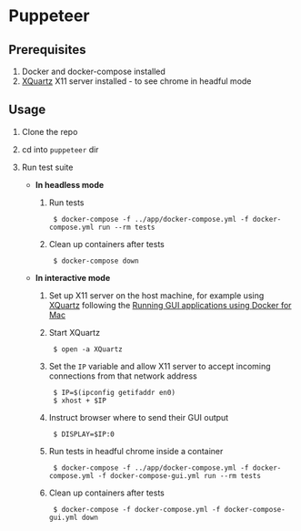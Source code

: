 # Puppeteer

## Prerequisites

1. Docker and docker-compose installed
1. [XQuartz](https://www.xquartz.org/) X11 server installed - to see chrome in headful mode

## Usage

1. Clone the repo

1. cd into `puppeteer` dir

1. Run test suite

    * **In headless mode**

        1. Run tests

                $ docker-compose -f ../app/docker-compose.yml -f docker-compose.yml run --rm tests

        1. Clean up containers after tests

                $ docker-compose down

    * **In interactive mode**

        1. Set up X11 server on the host machine, for example using [XQuartz](https://www.xquartz.org/) following the [Running GUI applications using Docker for Mac](https://sourabhbajaj.com/blog/2017/02/07/gui-applications-docker-mac/)

        1. Start XQuartz

                $ open -a XQuartz

        1. Set the `IP` variable and allow X11 server to accept incoming connections from that network address

                $ IP=$(ipconfig getifaddr en0)
                $ xhost + $IP

        1. Instruct browser where to send their GUI output

                $ DISPLAY=$IP:0

        1. Run tests in headful chrome inside a container

                $ docker-compose -f ../app/docker-compose.yml -f docker-compose.yml -f docker-compose-gui.yml run --rm tests

        1. Clean up containers after tests

                $ docker-compose -f docker-compose.yml -f docker-compose-gui.yml down
